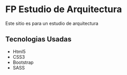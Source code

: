 <h1>FP Estudio de Arquitectura</h1>
<p>Este sitio es para un estudio de arquitectura</p>

<h2>Tecnologias Usadas</h2>
<ul>
<li>Html5</li>
<li>CSS3</li>
<li>Bootstrap</li>
<li>SASS</li>
</ul>
